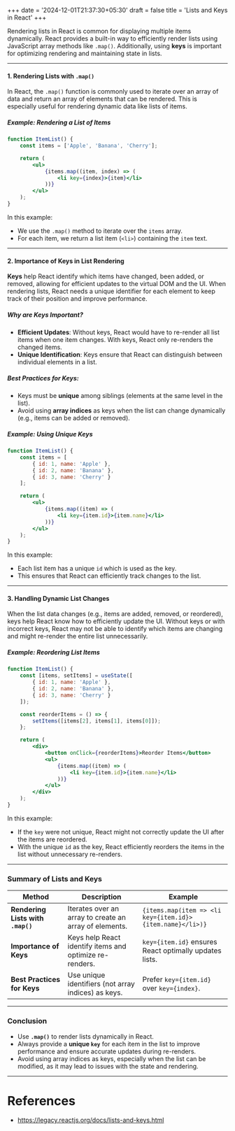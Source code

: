 +++
date = '2024-12-01T21:37:30+05:30'
draft = false
title = 'Lists and Keys in React'
+++

Rendering lists in React is common for displaying multiple items dynamically. React provides a built-in way to efficiently render lists using JavaScript array methods like `.map()`. Additionally, using **keys** is important for optimizing rendering and maintaining state in lists.

---

#### 1. Rendering Lists with `.map()`

In React, the `.map()` function is commonly used to iterate over an array of data and return an array of elements that can be rendered. This is especially useful for rendering dynamic data like lists of items.

##### Example: Rendering a List of Items

```jsx
function ItemList() {
    const items = ['Apple', 'Banana', 'Cherry'];

    return (
        <ul>
            {items.map((item, index) => (
                <li key={index}>{item}</li>
            ))}
        </ul>
    );
}
```

In this example:

- We use the `.map()` method to iterate over the `items` array.
- For each item, we return a list item (`<li>`) containing the `item` text.

---

#### 2. Importance of Keys in List Rendering

**Keys** help React identify which items have changed, been added, or removed, allowing for efficient updates to the virtual DOM and the UI. When rendering lists, React needs a unique identifier for each element to keep track of their position and improve performance.

##### Why are Keys Important?

- **Efficient Updates**: Without keys, React would have to re-render all list items when one item changes. With keys, React only re-renders the changed items.
- **Unique Identification**: Keys ensure that React can distinguish between individual elements in a list.

##### Best Practices for Keys:

- Keys must be **unique** among siblings (elements at the same level in the list).
- Avoid using **array indices** as keys when the list can change dynamically (e.g., items can be added or removed).

##### Example: Using Unique Keys

```jsx
function ItemList() {
    const items = [
        { id: 1, name: 'Apple' },
        { id: 2, name: 'Banana' },
        { id: 3, name: 'Cherry' }
    ];

    return (
        <ul>
            {items.map((item) => (
                <li key={item.id}>{item.name}</li>
            ))}
        </ul>
    );
}
```

In this example:

- Each list item has a unique `id` which is used as the key.
- This ensures that React can efficiently track changes to the list.

---

#### 3. Handling Dynamic List Changes

When the list data changes (e.g., items are added, removed, or reordered), keys help React know how to efficiently update the UI. Without keys or with incorrect keys, React may not be able to identify which items are changing and might re-render the entire list unnecessarily.

##### Example: Reordering List Items

```jsx
function ItemList() {
    const [items, setItems] = useState([
        { id: 1, name: 'Apple' },
        { id: 2, name: 'Banana' },
        { id: 3, name: 'Cherry' }
    ]);

    const reorderItems = () => {
        setItems([items[2], items[1], items[0]]);
    };

    return (
        <div>
            <button onClick={reorderItems}>Reorder Items</button>
            <ul>
                {items.map((item) => (
                    <li key={item.id}>{item.name}</li>
                ))}
            </ul>
        </div>
    );
}
```

In this example:

- If the `key` were not unique, React might not correctly update the UI after the items are reordered.
- With the unique `id` as the key, React efficiently reorders the items in the list without unnecessary re-renders.

---

### Summary of Lists and Keys

|**Method**|**Description**|**Example**|
|---|---|---|
|**Rendering Lists with `.map()`**|Iterates over an array to create an array of elements.|`{items.map(item => <li key={item.id}>{item.name}</li>)}`|
|**Importance of Keys**|Keys help React identify items and optimize re-renders.|`key={item.id}` ensures React optimally updates lists.|
|**Best Practices for Keys**|Use unique identifiers (not array indices) as keys.|Prefer `key={item.id}` over `key={index}`.|

---

### Conclusion

- Use **`.map()`** to render lists dynamically in React.
- Always provide a **unique `key`** for each item in the list to improve performance and ensure accurate updates during re-renders.
- Avoid using array indices as keys, especially when the list can be modified, as it may lead to issues with the state and rendering.

---
# References

- https://legacy.reactjs.org/docs/lists-and-keys.html